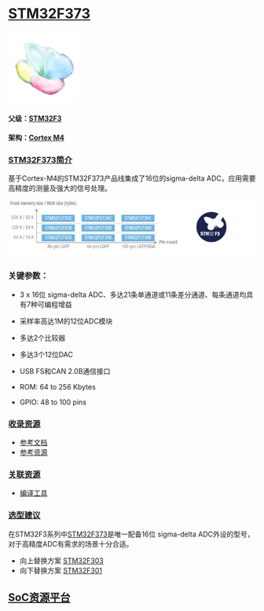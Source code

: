 ﻿# [STM32F373](https://github.com/sochub/STM32F373) 
[![sites](SoC/qitas.png)](http://www.qitas.cn) 
#### 父级：[STM32F3](https://github.com/sochub/STM32F3)
#### 架构：[Cortex M4](https://github.com/sochub/CM4) 
### [STM32F373简介](https://github.com/sochub/STM32F373/wiki)

基于Cortex-M4的STM32F373产品线集成了16位的sigma-delta ADC，应用需要高精度的测量及强大的信号处理。

[![sites](SoC/STM32F373.jpg)](https://www.st.com/content/st_com/zh/products/microcontrollers-microprocessors/stm32-32-bit-arm-cortex-mcus/stm32-mainstream-mcus/stm32f3-series/STM32F373.html) 


### 关键参数：

* 3 x 16位 sigma-delta ADC、多达21条单通道或11条差分通道、每条通道均具有7种可编程增益
* 采样率高达1M的12位ADC模块
* 多达2个比较器
* 多达3个12位DAC
* USB FS和CAN 2.0B通信接口

* ROM: 64 to 256 Kbytes
* GPIO: 48 to 100 pins


### [收录资源](https://github.com/sochub/STM32F373)

* [参考文档](docs/)
* [参考资源](src/)

### [关联资源](https://github.com/sochub)

* [编译工具](https://github.com/sochub/arm-none-eabi)

### [选型建议](https://github.com/sochub/STM32F373)

在STM32F3系列中[STM32F373](https://github.com/sochub/STM32F373)是唯一配备16位 sigma-delta ADC外设的型号，对于高精度ADC有需求的场景十分合适。

* 向上替换方案 [STM32F303](https://github.com/sochub/STM32F303) 
* 向下替换方案 [STM32F301](https://github.com/sochub/STM32F301) 

##  [SoC资源平台](http://www.qitas.cn)



